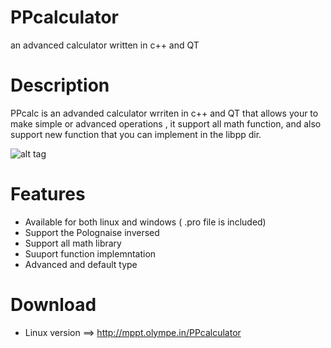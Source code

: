PPcalculator
============

an advanced calculator written in c++ and QT 

Description
============

  PPcalc is an advanded calculator wrriten in c++ and QT that allows your to make simple or advanced operations , it support all math function,
and also support new function that you can implement in the libpp dir.

![alt tag](http://nsa34.casimages.com/img/2014/11/09//141109012208719647.png)

Features
============

* Available for both linux and windows ( .pro file is included) 
* Support the Polognaise inversed
* Support all math library
* Suuport function implemntation
* Advanced and default type
 
Download
===========

* Linux version ==> http://mppt.olympe.in/PPcalculator

